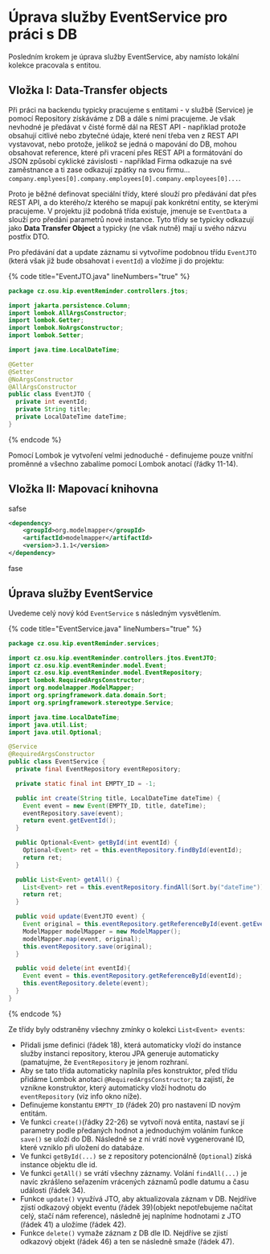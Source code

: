 # Úprava služby EventService pro práci s DB

Posledním krokem je úprava služby EventService, aby namísto lokální kolekce pracovala s entitou.&#x20;

## Vložka I: Data-Transfer objects

Při práci na backendu typicky pracujeme s entitami - v službě (Service) je pomocí Repository získáváme z DB a dále s nimi pracujeme. Je však nevhodné je předávat v čisté formě dál na REST API - například protože obsahují citlivé nebo zbytečné údaje, které není třeba ven z REST API vystavovat, nebo protože, jelikož se jedná o mapování do DB, mohou obsahovat reference, které při vracení přes REST API a formátování do JSON způsobí cyklické závislosti - například Firma odkazuje na své zaměstnance a ti zase odkazují zpátky na svou firmu... `company.emplyees[0].company.employees[0].company.employees[0]...`.&#x20;

Proto je běžné definovat speciální třídy, které slouží pro předávání dat přes REST API, a do kterého/z kterého se mapují pak konkrétní entity, se kterými pracujeme. V projektu již podobná třída existuje, jmenuje se `EventData` a slouží pro předání parametrů nové instance. Tyto třídy se typicky odkazují jako **Data Transfer Object** a typicky (ne však nutně) mají u svého názvu postfix DTO.

Pro předávání dat a update záznamu si vytvoříme podobnou třídu `EventJTO` (která však již bude obsahovat i `eventId`) a vložíme ji do projektu:

{% code title="EventJTO.java" lineNumbers="true" %}
```java
package cz.osu.kip.eventReminder.controllers.jtos;

import jakarta.persistence.Column;
import lombok.AllArgsConstructor;
import lombok.Getter;
import lombok.NoArgsConstructor;
import lombok.Setter;

import java.time.LocalDateTime;

@Getter
@Setter
@NoArgsConstructor
@AllArgsConstructor
public class EventJTO {
  private int eventId;
  private String title;
  private LocalDateTime dateTime;
}

```
{% endcode %}

Pomocí Lombok je vytvoření velmi jednoduché - definujeme pouze vnitřní proměnné a všechno zabalíme pomocí Lombok anotací (řádky 11-14).

## Vložka II: Mapovací knihovna

safse

```xml
<dependency>
    <groupId>org.modelmapper</groupId>
    <artifactId>modelmapper</artifactId>
    <version>3.1.1</version>
</dependency>
```

fase

## Úprava služby EventService

Uvedeme celý nový kód `EventService` s následným vysvětlením.

{% code title="EventService.java" lineNumbers="true" %}
```java
package cz.osu.kip.eventReminder.services;

import cz.osu.kip.eventReminder.controllers.jtos.EventJTO;
import cz.osu.kip.eventReminder.model.Event;
import cz.osu.kip.eventReminder.model.EventRepository;
import lombok.RequiredArgsConstructor;
import org.modelmapper.ModelMapper;
import org.springframework.data.domain.Sort;
import org.springframework.stereotype.Service;

import java.time.LocalDateTime;
import java.util.List;
import java.util.Optional;

@Service
@RequiredArgsConstructor
public class EventService {
  private final EventRepository eventRepository;

  private static final int EMPTY_ID = -1;

  public int create(String title, LocalDateTime dateTime) {
    Event event = new Event(EMPTY_ID, title, dateTime);
    eventRepository.save(event);
    return event.getEventId();
  }

  public Optional<Event> getById(int eventId) {
    Optional<Event> ret = this.eventRepository.findById(eventId);
    return ret;
  }

  public List<Event> getAll() {
    List<Event> ret = this.eventRepository.findAll(Sort.by("dateTime"));
    return ret;
  }

  public void update(EventJTO event) {
    Event original = this.eventRepository.getReferenceById(event.getEventId());
    ModelMapper modelMapper = new ModelMapper();
    modelMapper.map(event, original);
    this.eventRepository.save(original);
  }

  public void delete(int eventId){
    Event event = this.eventRepository.getReferenceById(eventId);
    this.eventRepository.delete(event);
  }
}
```
{% endcode %}

Ze třídy byly odstraněny všechny zmínky o kolekci `List<Event> events`:

* Přidali jsme definici (řádek 18), která automaticky vloží do instance služby instanci repository, kterou JPA generuje automaticky (pamatujme, že `EventRepository` je jenom rozhraní.
* Aby se tato třída automaticky naplnila přes konstruktor, před třídu přidáme Lombok anotaci `@RequiredArgsConstructor`; ta zajistí, že vznikne konstruktor, který automaticky vloží hodnotu do `eventRepository` (viz info okno níže).
* Definujeme konstantu `EMPTY_ID` (řádek 20) pro nastavení ID novým entitám.
* Ve funkci `create()`(řádky 22-26) se vytvoří nová entita, nastaví se jí parametry podle předaných hodnot a jednoduchým voláním funkce `save()` se uloží do DB. Následně se z ní vrátí nově vygenerované ID, které vzniklo při uložení do databáze.
* Ve funkci `getById(...)` se z repository potencionálně (`Optional`) získá instance objektu dle id.
* Ve funkci `getAll()` se vrátí všechny záznamy. Volání `findAll(...)` je navíc zkrášleno seřazením vrácených záznamů podle datumu a času události (řádek 34).
* Funkce `update()` využívá JTO, aby aktualizovala záznam v DB. Nejdříve zjistí odkazový objekt eventu (řádek 39)(objekt nepotřebujeme načítat celý, stačí nám reference), následně jej naplníme hodnotami z JTO (řádek 41) a uložíme (řádek 42).
* Funkce `delete()` vymaže záznam z DB dle ID. Nejdříve se zjistí odkazový objekt (řádek 46) a ten se následně smaže (řádek 47).
